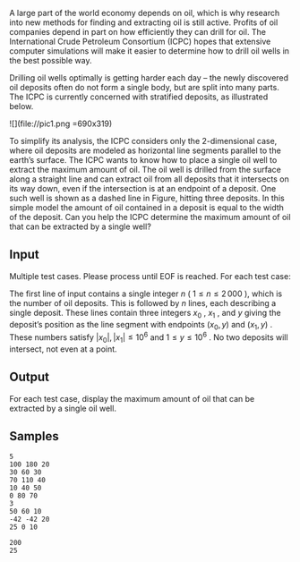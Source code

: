 A large part of the world economy depends on oil, which is why research into new methods for finding and extracting oil is still active. Profits of oil companies depend in part on how efficiently they can drill for oil. The International Crude Petroleum Consortium (ICPC) hopes that extensive computer simulations will make it easier to determine how to drill oil wells in the best possible way.

Drilling oil wells optimally is getting harder each day – the newly discovered oil deposits often do not form a single body, but are split into many parts. The ICPC is currently concerned with stratified deposits, as illustrated below.

![](file://pic1.png =690x319)

To simplify its analysis, the ICPC considers only the $2$-dimensional case, where oil deposits are modeled as horizontal line segments parallel to the earth’s surface. The ICPC wants to know how to place a single oil well to extract the maximum amount of oil. The oil well is drilled from the surface along a straight line and can extract oil from all deposits that it intersects on its way down, even if the intersection is at an endpoint of a deposit. One such well is shown as a dashed line in Figure, hitting three deposits. In this simple model the amount of oil contained in a deposit is equal to the width of the deposit. Can you help the ICPC determine the maximum amount of oil that can be extracted by a single well?

## Input

Multiple test cases. Please process until EOF is reached. For each test case:

The first line of input contains a single integer $n$ ( $1 \leq n \leq 2\, 000$ ), which is the number of oil deposits. This is followed by $n$ lines, each describing a single deposit. These lines contain three integers $x_0$ , $x_1$ , and $y$ giving the deposit’s position as the line segment with endpoints $(x_0,y)$ and $(x_1,y)$ . These numbers satisfy $|x_0|, |x_1| \leq 10^6$ and $1 \le y \le 10^6$ . No two deposits will intersect, not even at a point.

## Output

For each test case, display the maximum amount of oil that can be extracted by a single oil well.

## Samples

```input1
5
100 180 20
30 60 30
70 110 40
10 40 50
0 80 70
3
50 60 10
-42 -42 20
25 0 10
```

```output1
200
25
```